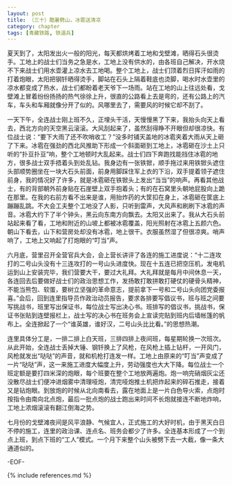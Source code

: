 ```yaml
---
layout: post
title: （三十）酷暑劈山，冰雹送清凉
category: chapter
tags: [青藏铁路, 铁道兵]
---
```


夏天到了，太阳发出火一般的阳光，每天都烘烤着工地和戈壁滩，晒得石头很烫手。工地上的战士们当务之急是水，工地上没有供水的，由各班自己解决，开水烧不下来战士们用水壶灌上凉水去工地喝。整个工地上，战士们顶着烈日挥汗如雨的打着炮眼，太阳把钢钎晒得烫手，脚站在石头上隔着鞋底也烫脚，喝水时水壶里的凉水都变成了热水，战士们都盼着老天爷下一场雨。站在工地的山上往远处看，戈壁滩上冒着纷纷扬扬的热气徐徐上升，很直的公路看上去是弯的，还有公路上的汽车，车头和车厢就像分开了似的。风哪里去了，需要风的时候它却不刮了。

一天下午，全连战士刚上班不久，正埋头干活，天慢慢黑了下来，我抬头向天上看去，西北方向的天空黑云滚滚。大风刮起来了，虽然刮得睁不开眼但却很凉快。有位战士说：“要下大雨了还不吹哨收工？”没多时铺天盖地的冰雹夹着大雨从天上砸了下来。冰雹在强劲的西北风推助下形成一个斜面砸到工地上，冰雹砸在沙土上只听的“扑豆扑豆”响，整个工地顿时大乱起来。战士们四下奔跑找能挡住冰雹的地方，很多战士双手捂着头到处乱钻。我身边有一张铁锨，顺手拖过来用铁锨头遮住头部顺势圈坐在一块大石头前面，前身用脚踩住军上衣的下沿，双手提着领子遮住前身，我的情况好了许多，就是冰雹砸在铁锨头上发出“当当”的响声。再看其他战士，有的背部朝外前身贴在石崖壁上双手抱着头；有的在石窝里头朝地屁股向上跪在那里。在我的右前方看不出来是谁，用抬炸药的大筐扣在身上，冰雹砸在筐底上蹦蹦乱跳。不大会工夫整个工地没了人影，只听到雷声，大风声和刷刷下冰雹的声音。冰雹大约下了半个钟头，黑云向东南方向飘去。太阳又出来了。我从大石头前站起来看了看，工地和附近的山坡上都被冰雹覆盖，阳光照射在冰雹上五颜六色。朝山下看去，山下和营房处却没有冰雹，地上很干。衣服虽然湿了但很凉爽。哨声响了，工地上又响起了打炮眼的“叮当”声。

六月底，营里召开全营官兵大会，会上营长讲评了各连的施工进度说：“十二连攻打的二号山头没有十三连攻打的一号山头进度快。现在十五连已把空压机，发电机运到山上安装完毕，我们营要大干，要过大礼拜。大礼拜就是每月中间休息一天，各连回去后要做好战士们的政治思想工作，发扬敢打敢拼敢打硬仗的硬骨头精神，不能当熊包、软蛋，要树立坚强的革命意志，提前拿下一号和二号山头向团党委报喜。”会后，回到连里指导员作政治动员报告，要求各排要写倡议书，班与班之间要写挑战书，班里写出保证书，每位战士写出决心书。班排写的倡议书，挑战书，保证书张贴到连壁报栏上，战士写的决心书在班务会上宣读完贴到班内后墙帐篷的帆布上。全连掀起了一个“谁英雄，谁好汉，二号山头比比看。”的思想热潮。

连里具体分工是，一排二排上白天班，三排四排上夜间班，每星期轮换一次班次。从此开始，全连战士丢掉大锤、钢钎换上了风枪，在风枪上插上钻杆，一开风门，风枪就发出“哒哒”的声音，就和机枪打连发一样。工地上由原来的“叮当”声变成了一片“哒哒”声，这一来施工进度大幅度上升，劳动强度也大大下降。每位战士一个班定额是要打四米深的炮眼，每个班要在整个工地放两遍炮。炮一响完硝烟灰尘还没散尽战士们便冲进烟雾中清理哑炮，清完哑炮推土机把炸起来的碎石推走，接着又是钻炮眼。到放炮的时候从北向南看去，露在地面上是一片白色导火索，点炮时按指令由南向北点炮，最后一批点炮的战士跑出来时间不长炮就接连不断地炸响，工地上浓烟滚滚有翻江倒海之势。

七月份的戈壁滩夜间是风平浪静、气候宜人，正式施工的大好时机，由于黑天白日不停的施工，连里的政治课、连点名、班务会都少了许多。全连基本形成了一个到点上班，到点下班的“工人”模式。一个月下来整个山头被劈下去一大截，像一条大通道似的。

-EOF-

{% include references.md %}
